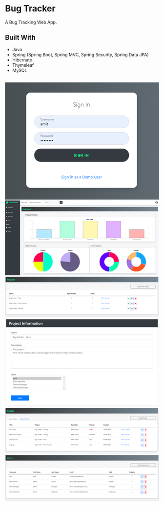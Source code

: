 # Bug Tracker

A Bug Tracking Web App.

## Built With

* Java
* Spring (Spring Boot, Spring MVC, Spring Security, Spring Data JPA)
* Hibernate
* Thymeleaf
* MySQL


\
<img src="images/login.PNG">\
<img src="images/dashboard.PNG">\
<img src="images/projects.PNG">\
<img src="images/edit-project.PNG">\
<img src="images/tickets.PNG">\
<img src="images/users.PNG">